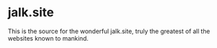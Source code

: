 # jalk.site
This is the source for the wonderful jalk.site, truly the greatest of all the websites known to mankind.